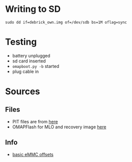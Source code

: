 
# Writing to SD

	sudo dd if=debrick_own.img of=/dev/sdb bs=1M oflag=sync

# Testing

- battery unplugged
- sd card inserted
- `omapboot.py -b` started
- plug cable in

# Sources

## Files

- PIT files are from [here][pit1]
- OMAPFlash for MLO and recovery image [here](https://forum.xda-developers.com/t/guide-gt-i9100g-repair-totally-sleep-dead-boot-mode-via-usb.1701471/post-35127581)

## Info

- [basic eMMC offsets][emmc_offsets]


[pit1]: https://forum.xda-developers.com/t/pit-pit-files-for-all-samsung-tab-2-tablets-updated-op.2552155/post-48907965
[emmc_offsets]: https://forum.xda-developers.com/t/discussion-an-alternative-for-tab-2-emmc-bug-brick-backup.3306862/#post-65114419
